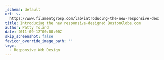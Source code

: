 ```yaml
---
_schema: default
url: >-
  https://www.filamentgroup.com/lab/introducing-the-new-responsive-designed-bostonglobecom
title: Introducing the new responsive-designed BostonGlobe.com
author: Patty Toland
date: 2011-09-12T00:00:00Z
skip_screenshot: false
favicon_override_image_path: ''
tags:
  - Responsive Web Design
---
```

